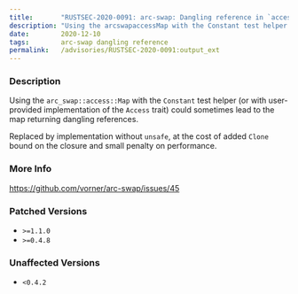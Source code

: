 ```yaml
---
title:       "RUSTSEC-2020-0091: arc-swap: Dangling reference in `access::Map` with Constant"
description: "Using the arcswapaccessMap with the Constant test helper or with userprovided implementation of the Access trait could sometimes lead to the map returning dangling references. Replaced by implementation without unsafe, at the cost of added Clone bound on the closure and small penalty on performance."
date:        2020-12-10
tags:        arc-swap dangling reference
permalink:   /advisories/RUSTSEC-2020-0091:output_ext
---
```


### Description

Using the `arc_swap::access::Map` with the `Constant` test helper (or with
user-provided implementation of the `Access` trait) could sometimes lead to the
map returning dangling references.

Replaced by implementation without `unsafe`, at the cost of added `Clone` bound
on the closure and small penalty on performance.

### More Info

<https://github.com/vorner/arc-swap/issues/45>

### Patched Versions

- `>=1.1.0`
- `>=0.4.8`



### Unaffected Versions

- `<0.4.2`
